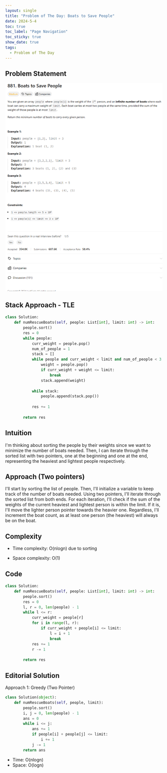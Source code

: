 ```yaml
---
layout: single
title: "Problem of The Day: Boats to Save People"
date: 2024-5-4
toc: true
toc_label: "Page Navigation"
toc_sticky: true
show_date: true
tags:
  - Problem of The Day
---
```


## Problem Statement

![881](/assets/images/2024-05-04_07-25-48-problem881.png)

## Stack Approach - TLE

```python
class Solution:
    def numRescueBoats(self, people: List[int], limit: int) -> int:
        people.sort()
        res = 0
        while people:
            curr_weight = people.pop()
            num_of_people = 1
            stack = []
            while people and curr_weight < limit and num_of_people < 3:
                weight = people.pop()
                if curr_weight + weight <= limit:
                    break
                stack.append(weight)

            while stack:
                people.append(stack.pop())

            res += 1

        return res
```

## Intuition

I'm thinking about sorting the people by their weights since we want to minimize the number of boats needed. Then, I can iterate through the sorted list with two pointers, one at the beginning and one at the end, representing the heaviest and lightest people respectively.

## Approach (Two pointers)

I'll start by sorting the list of people. Then, I'll initialize a variable to keep track of the number of boats needed. Using two pointers, I'll iterate through the sorted list from both ends. For each iteration, I'll check if the sum of the weights of the current heaviest and lightest person is within the limit. If it is, I'll move the lighter person pointer towards the heavier one. Regardless, I'll increment the boat count, as at least one person (the heaviest) will always be on the boat.

## Complexity

- Time complexity:
  O(nlogn) due to sorting

- Space complexity:
  O(1)

## Code

```python
class Solution:
    def numRescueBoats(self, people: List[int], limit: int) -> int:
        people.sort()
        res = 0
        l, r = 0, len(people) - 1
        while l <= r:
            curr_weight = people[r]
            for i in range(l, r):
                if curr_weight + people[i] <= limit:
                    l = i + 1
                    break
            res += 1
            r -= 1

        return res
```

## Editorial Solution

Approach 1: Greedy (Two Pointer)

```python
class Solution(object):
    def numRescueBoats(self, people, limit):
        people.sort()
        i, j = 0, len(people) - 1
        ans = 0
        while i <= j:
            ans += 1
            if people[i] + people[j] <= limit:
                i += 1
            j -= 1
        return ans
```

- Time: O(nlogn)
- Space: O(logn)
